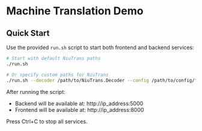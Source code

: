 # Machine Translation Demo 

## Quick Start

Use the provided `run.sh` script to start both frontend and backend services:

```bash
# Start with default NiuTrans paths
./run.sh

# Or specify custom paths for NiuTrans
./run.sh --decoder /path/to/NiuTrans.Decoder --config /path/to/config/file
```

After running the script:
- Backend will be available at: http://ip_address:5000
- Frontend will be available at: http://ip_address:8000

Press Ctrl+C to stop all services.
